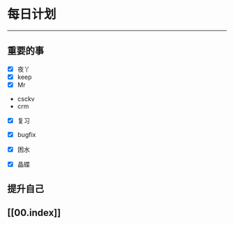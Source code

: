 
# 每日计划
---
## 重要的事

- [x]    夜丫
- [x]   keep
- [x]  Mr 
- csckv
- crm
- [x] 复习
- [x] bugfix
- [x] 困水
- [x] 晶蝶




## 提升自己

  



## [[00.index]]










